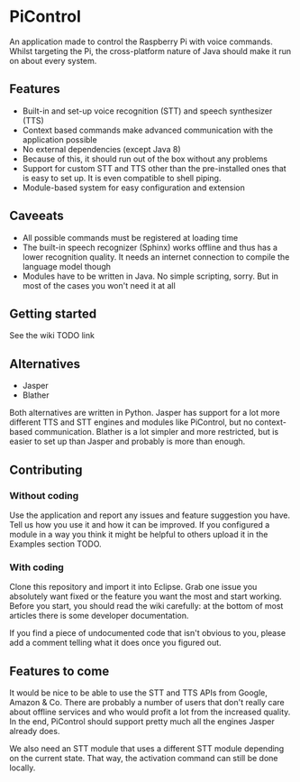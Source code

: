 # PiControl
An application made to control the Raspberry Pi with voice commands. Whilst targeting the Pi, the cross-platform nature of Java should make it run on about every system.

## Features
- Built-in and set-up voice recognition (STT) and speech synthesizer (TTS)
- Context based commands make advanced communication with the application possible
- No external dependencies (except Java 8)
- Because of this, it should run out of the box without any problems
- Support for custom STT and TTS other than the pre-installed ones that is easy to set up. It is even compatible to shell piping.
- Module-based system for easy configuration and extension

## Caveeats
- All possible commands must be registered at loading time
- The built-in speech recognizer (Sphinx) works offline and thus has a lower recognition quality. It needs an internet connection to compile the language model though
- Modules have to be written in Java. No simple scripting, sorry. But in most of the cases you won't need it at all

## Getting started

See the wiki TODO link

## Alternatives

- Jasper
- Blather

Both alternatives are written in Python. Jasper has support for a lot more different TTS and STT engines and modules like PiControl, but no context-based communication. Blather is a lot simpler and more restricted, but is easier to set up than Jasper and probably is more than enough.

## Contributing

### Without coding
Use the application and report any issues and feature suggestion you have. Tell us how you use it and how it can be improved. If you configured a module in a way you think it might be helpful to others upload it in the Examples section TODO.

### With coding
Clone this repository and import it into Eclipse. Grab one issue you absolutely want fixed or the feature you want the most and start working. Before you start, you should read the wiki carefully: at the bottom of most articles there is some developer documentation.

If you find a piece of undocumented code that isn't obvious to you, please add a comment telling what it does once you figured out.

## Features to come
It would be nice to be able to use the STT and TTS APIs from Google, Amazon & Co. There are probably a number of users that don't really care about offline services and who would profit a lot from the increased quality. In the end, PiControl should support pretty much all the engines Jasper already does.

We also need an STT module that uses a different STT module depending on the current state. That way, the activation command can still be done locally.
